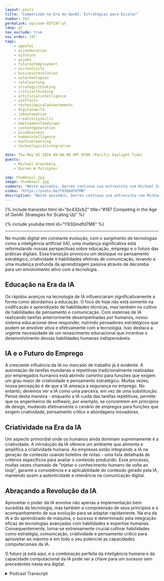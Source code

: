 ```yaml
---
layout: posts
title: "Competindo na Era do GenAI: Estratégias para Escalar"
number: 197
permalink: episode-EDT197-pt
lang: pt
nav_exclude: true
nav_order: 197
tags:
    - ageofai
    - aiineducation
    - aifuture
    - aijobs
    - futureofemployment
    - aicreativity
    - businessrevolution
    - aitechnologies
    - rotelearning
    - strategicthinking
    - criticalthinking
    - artificialintelligence
    - aieffects
    - technologicaladvancements
    - digitalworld
    - jobautomation
    - creativityskills
    - employmentlandscape
    - contentgeneration
    - aiinbusiness
    - humanintelligence
    - machinelearning
    - technologicalintegration

date: Thu May 02 2024 00:00:00 GMT-0700 (Pacific Daylight Time)
guests:
    - Michael Greenberg
    - Darren W Pulsipher

img: thumbnail.jpg
image: thumbnail.jpg
summary: "Neste episódio, Darren continua sua entrevista com Michael Greenberg sobre o impacto da IA Generativa em várias indústrias, incluindo educação, trabalhadores da informação, saúde e mais."
video: "https://youtu.be/Y93Qmdfd7M8"
description: "Neste episódio, Darren continua sua entrevista com Michael Greenberg sobre o impacto da IA Generativa em várias indústrias, incluindo educação, trabalhadores da informação, saúde e mais."
---
```


<div>
{% include transistor.html id="bc432cb2" title="#197 Competing in the Age of GenAI: Strategies for Scaling Up" %}

{% include youtube.html id="Y93Qmdfd7M8" %}
</div>

---

No mundo digital em constante evolução, com o surgimento de tecnologias como a inteligência artificial (IA), uma mudança significativa está reformulando nossas perspectivas sobre educação, emprego e o futuro das práticas digitais. Essa transição provocou um destaque no pensamento estratégico, criatividade e habilidades efetivas de comunicação, levando a uma mudança profunda da aprendizagem passiva através de decoreba para um envolvimento ativo com a tecnologia.

## Educação na Era da IA

Os rápidos avanços na tecnologia de IA influenciaram significativamente a forma como abordamos a educação. O foco de hoje não está somente na codificação e aprendizado de habilidades técnicas, mas também no cultivo de habilidades de pensamento e comunicação. Com sistemas de IA realizando tarefas anteriormente desempenhadas por humanos, nosso sistema educacional deve responder, nutrindo pensadores estratégicos que podem se envolver ativa e efetivamente com a tecnologia. Isso destaca a urgente necessidade de um renascimento educacional que incentive o desenvolvimento dessas habilidades humanas indispensáveis.

## IA e o Futuro do Emprego

A crescente influência da IA no mercado de trabalho já é evidente. A automação de tarefas mundanas e repetitivas tradicionalmente realizadas por empregados humanos está abrindo caminho para funções que exigem um grau maior de criatividade e pensamento estratégico. Muitas vezes, nossa percepção é de que a IA ameaça a segurança no emprego. No entanto, devemos ver a IA como uma parceira, em vez de uma substituição. Pense desta maneira - enquanto a IA cuida das tarefas repetitivas, permite que os engenheiros de software, por exemplo, se concentrem em princípios de design, mudando efetivamente o cenário de empregos para funções que exigem criatividade, pensamento crítico e abordagens inovadoras.

## Criatividade na Era da IA

Um aspecto primordial onde os humanos ainda dominam supremamente é a criatividade. A introdução da IA oferece um ambiente que alimenta e amplifica a criatividade humana. As empresas estão integrando a IA na geração de conteúdo usando boletins de notas - uma lista detalhada de critérios específicos para avaliar o conteúdo produzido. Esse processo, muitas vezes chamado de "injetar o conhecimento humano de volta ao loop", garante a consistência e a aplicabilidade do conteúdo gerado pela IA, mantendo assim a autenticidade e relevância na comunicação digital.

## Abraçando a Revolução da IA

Aproveitar o poder da IA envolve não apenas a implementação bem sucedida da tecnologia, mas também a compreensão de seus princípios e o acompanhamento de sua evolução para se adaptar rapidamente. Na era da IA e do aprendizado de máquina, o sucesso é determinado pela integração eficaz de tecnologias avançadas com habilidades e expertise humanas. Consequentemente, torna-se extremamente crucial cultivar habilidades como estratégia, comunicação, criatividade e pensamento crítico para aproveitar ao máximo e em todo o seu potencial as capacidades computacionais da IA.

O futuro já está aqui, e a combinação perfeita da inteligência humana e da capacidade computacional da IA pode ser a chave para um sucesso sem precedentes nesta era digital.



<details>
<summary> Podcast Transcript </summary>

<p></p>

</details>
